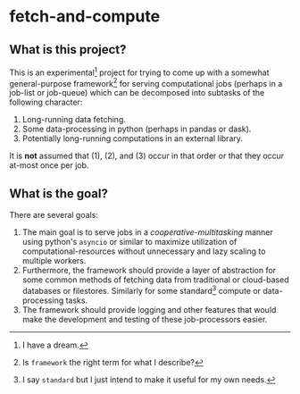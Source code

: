 # fetch-and-compute

## What is this project?
This is an experimental[^fantasy] project for trying to come up with a somewhat general-purpose framework[^isthatright] for serving computational jobs (perhaps in a job-list or job-queue) which can be decomposed into subtasks of the following character:

1. Long-running data fetching.
2. Some data-processing in python (perhaps in pandas or dask).
3. Potentially long-running computations in an external library.

It is **not** assumed that (1), (2), and (3) occur in that order or that they occur at-most once per job.

## What is the goal?
There are several goals:

1. The main goal is to serve jobs in a *cooperative-multitasking* manner using python's `asyncio` or similar to maximize utilization of computational-resources without unnecessary and lazy scaling to multiple workers.
2. Furthermore, the framework should provide a layer of abstraction for some common methods of fetching data from traditional or cloud-based databases or filestores. Similarly for some standard[^usefultome] compute or data-processing tasks.
3. The framework should provide logging and other features that would make the development and testing of these job-processors easier.

[^fantasy]: I have a dream.
[^isthatright]: Is `framework` the right term for what I describe?
[^usefultome]: I say `standard` but I just intend to make it useful for my own needs.
